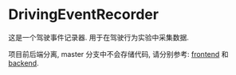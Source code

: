 # DrivingEventRecorder

这是一个驾驶事件记录器. 用于在驾驶行为实验中采集数据.



项目前后端分离, master 分支中不会存储代码, 请分别参考: [frontend](https://github.com/zhzyX/DrivingEventRecorder/tree/frontend) 和 [backend](https://github.com/zhzyX/DrivingEventRecorder/tree/backend).

